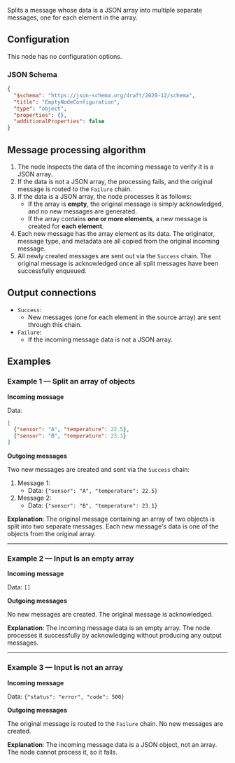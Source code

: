 Splits a message whose data is a JSON array into multiple separate messages, one for each element in the array.

## Configuration

This node has no configuration options.

### JSON Schema

```json
{
  "$schema": "https://json-schema.org/draft/2020-12/schema",
  "title": "EmptyNodeConfiguration",
  "type": "object",
  "properties": {},
  "additionalProperties": false
}
```

## Message processing algorithm

1. The node inspects the data of the incoming message to verify it is a JSON array.
2. If the data is not a JSON array, the processing fails, and the original message is routed to the `Failure` chain.
3. If the data is a JSON array, the node processes it as follows:
    - If the array is **empty**, the original message is simply acknowledged, and no new messages are generated.
    - If the array contains **one or more elements**, a new message is created for **each element**.
4. Each new message has the array element as its data. The originator, message type, and metadata are all copied from the original incoming message.
5. All newly created messages are sent out via the `Success` chain. The original message is acknowledged once all split messages have been successfully enqueued.

## Output connections

- `Success`:
    - New messages (one for each element in the source array) are sent through this chain.
- `Failure`:
    - If the incoming message data is not a JSON array.

## Examples

### Example 1 — Split an array of objects

**Incoming message**

Data:

```json
[
  {"sensor": "A", "temperature": 22.5},
  {"sensor": "B", "temperature": 23.1}
]
```

**Outgoing messages**

Two new messages are created and sent via the `Success` chain:

1. Message 1:
    - Data: `{"sensor": "A", "temperature": 22.5}`
2. Message 2:
    - Data: `{"sensor": "B", "temperature": 23.1}`

**Explanation**: The original message containing an array of two objects is split into two separate messages. Each new message's data is one of the objects from the original array.

-----

### Example 2 — Input is an empty array

**Incoming message**

Data: `[]`

**Outgoing messages**

No new messages are created. The original message is acknowledged.

**Explanation**: The incoming message data is an empty array. The node processes it successfully by acknowledging without producing any output messages.

-----

### Example 3 — Input is not an array

**Incoming message**

Data: `{"status": "error", "code": 500}`

**Outgoing messages**

The original message is routed to the `Failure` chain. No new messages are created.

**Explanation**: The incoming message data is a JSON object, not an array. The node cannot process it, so it fails.
